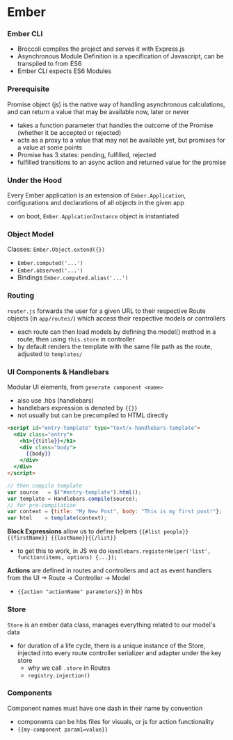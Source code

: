 # Ember
### Ember CLI
- Broccoli compiles the project and serves it with Express.js
- Asynchronous Module Definition is a specification of Javascript, can be transpiled to from ES6
- Ember CLI expects ES6 Modules 

### Prerequisite
Promise object (js) is the native way of handling asynchronous calculations, and can return a value that may be available now, later or never
- takes a function parameter that handles the outcome of the Promise (whether it be accepted or rejected)
- acts as a proxy to a value that may not be available yet, but promises for a value at some points
- Promise has 3 states: pending, fulfilled, rejected
- fulfilled transitions to an async action and returned value for the promise

### Under the Hood
Every Ember application is an extension of `Ember.Application`, configurations and declarations of all objects in the given app
- on boot, `Ember.ApplcationInstance` object is instantiated 

### Object Model
Classes: `Ember.Object.extend({})`
- `Ember.computed('...')`
- `Ember.observed('...')`
- Bindings `Ember.computed.alias('...')`

### Routing
`router.js` forwards the user for a given URL to their respective Route objects (in `app/routes/`) which access their respective models or controllers
- each route can then load models by defining the model() method in a route, then using `this.store` in controller
- by default renders the template with the same file path as the route, adjusted to `templates/`

### UI Components & Handlebars
Modular UI elements, from `generate component <name>`
- also use .hbs (handlebars)
- handlebars expression is denoted by `{{}}`
- not usually but can be precompiled to HTML directly

```html
<script id="entry-template" type="text/x-handlebars-template">
  <div class="entry">
    <h1>{{title}}</h1>
    <div class="body">
      {{body}}
    </div>
  </div>
</script>
```

```javascript
// then compile template
var source   = $("#entry-template").html();
var template = Handlebars.compile(source);
// for pre-compilation
var context = {title: "My New Post", body: "This is my first post!"};
var html    = template(context);
```

**Block Expressions** allow us to define helpers `{{#list people}}{{firstName}} {{lastName}}{{/list}}`
- to get this to work, in JS we do `Handlebars.registerHelper('list', function(items, options) {...});`

**Actions** are defined in routes and controllers and act as event handlers from the UI -> Route -> Controller -> Model
- `{{action "actionName" parameters}}` in hbs

### Store
`Store` is an ember data class, manages everything related to our model's data
- for duration of a life cycle, there is a unique instance of the Store, injected into every route controller serializer and adapter under the key store
  - why we call `.store` in Routes
  - `registry.injection()`

### Components
Component names must have one dash in their name by convention
- components can be hbs files for visuals, or js for action functionality
- `{{my-component param1=value}}`
